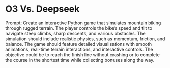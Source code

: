 # O3 Vs. Deepseek



Prompt: 
Create an interactive Python game that simulates mountain biking through rugged terrain. The player controls the bike’s speed and tilt to navigate steep climbs, sharp descents, and various obstacles. The simulation should include realistic physics, such as momentum, friction, and balance. The game should feature detailed visualisations with smooth animations, real-time terrain interactions, and interactive controls. The objective could be to reach the finish line without crashing or to complete the course in the shortest time while collecting bonuses along the way. 
